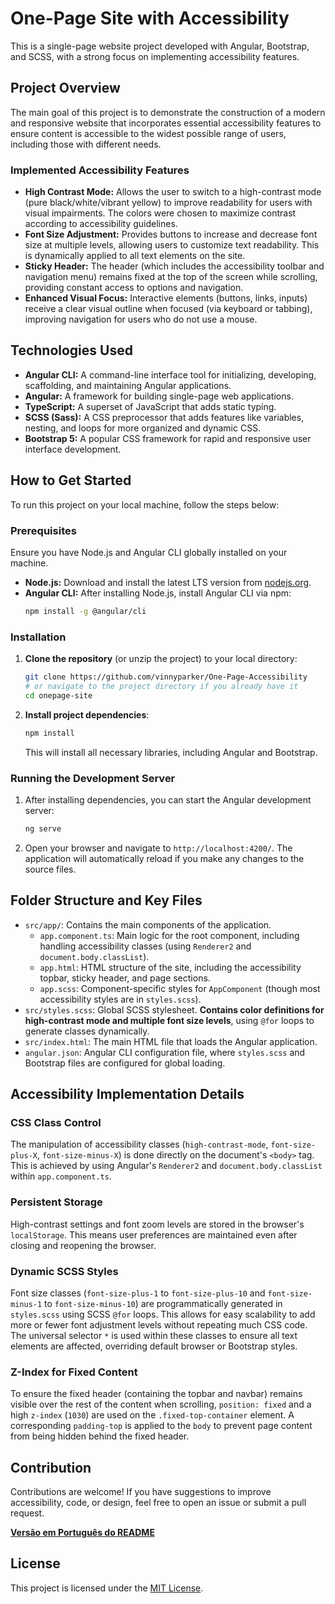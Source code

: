 # One-Page Site with Accessibility

This is a single-page website project developed with Angular, Bootstrap, and SCSS, with a strong focus on implementing accessibility features.

## Project Overview

The main goal of this project is to demonstrate the construction of a modern and responsive website that incorporates essential accessibility features to ensure content is accessible to the widest possible range of users, including those with different needs.

### Implemented Accessibility Features

* **High Contrast Mode:** Allows the user to switch to a high-contrast mode (pure black/white/vibrant yellow) to improve readability for users with visual impairments. The colors were chosen to maximize contrast according to accessibility guidelines.
* **Font Size Adjustment:** Provides buttons to increase and decrease font size at multiple levels, allowing users to customize text readability. This is dynamically applied to all text elements on the site.
* **Sticky Header:** The header (which includes the accessibility toolbar and navigation menu) remains fixed at the top of the screen while scrolling, providing constant access to options and navigation.
* **Enhanced Visual Focus:** Interactive elements (buttons, links, inputs) receive a clear visual outline when focused (via keyboard or tabbing), improving navigation for users who do not use a mouse.

## Technologies Used

* **Angular CLI:** A command-line interface tool for initializing, developing, scaffolding, and maintaining Angular applications.
* **Angular:** A framework for building single-page web applications.
* **TypeScript:** A superset of JavaScript that adds static typing.
* **SCSS (Sass):** A CSS preprocessor that adds features like variables, nesting, and loops for more organized and dynamic CSS.
* **Bootstrap 5:** A popular CSS framework for rapid and responsive user interface development.

## How to Get Started

To run this project on your local machine, follow the steps below:

### Prerequisites

Ensure you have Node.js and Angular CLI globally installed on your machine.

* **Node.js:** Download and install the latest LTS version from [nodejs.org](https://nodejs.org/).
* **Angular CLI:** After installing Node.js, install Angular CLI via npm:
    ```bash
    npm install -g @angular/cli
    ```

### Installation

1.  **Clone the repository** (or unzip the project) to your local directory:
    ```bash
    git clone https://github.com/vinnyparker/One-Page-Accessibility
    # or navigate to the project directory if you already have it
    cd onepage-site
    ```
2.  **Install project dependencies**:
    ```bash
    npm install
    ```
    This will install all necessary libraries, including Angular and Bootstrap.

### Running the Development Server

1.  After installing dependencies, you can start the Angular development server:
    ```bash
    ng serve
    ```
2.  Open your browser and navigate to `http://localhost:4200/`. The application will automatically reload if you make any changes to the source files.

## Folder Structure and Key Files

* `src/app/`: Contains the main components of the application.
  * `app.component.ts`: Main logic for the root component, including handling accessibility classes (using `Renderer2` and `document.body.classList`).
  * `app.html`: HTML structure of the site, including the accessibility topbar, sticky header, and page sections.
  * `app.scss`: Component-specific styles for `AppComponent` (though most accessibility styles are in `styles.scss`).
* `src/styles.scss`: Global SCSS stylesheet. **Contains color definitions for high-contrast mode and multiple font size levels**, using `@for` loops to generate classes dynamically.
* `src/index.html`: The main HTML file that loads the Angular application.
* `angular.json`: Angular CLI configuration file, where `styles.scss` and Bootstrap files are configured for global loading.

## Accessibility Implementation Details

### CSS Class Control

The manipulation of accessibility classes (`high-contrast-mode`, `font-size-plus-X`, `font-size-minus-X`) is done directly on the document's `<body>` tag. This is achieved by using Angular's `Renderer2` and `document.body.classList` within `app.component.ts`.

### Persistent Storage

High-contrast settings and font zoom levels are stored in the browser's `localStorage`. This means user preferences are maintained even after closing and reopening the browser.

### Dynamic SCSS Styles

Font size classes (`font-size-plus-1` to `font-size-plus-10` and `font-size-minus-1` to `font-size-minus-10`) are programmatically generated in `styles.scss` using SCSS `@for` loops. This allows for easy scalability to add more or fewer font adjustment levels without repeating much CSS code. The universal selector `*` is used within these classes to ensure all text elements are affected, overriding default browser or Bootstrap styles.

### Z-Index for Fixed Content

To ensure the fixed header (containing the topbar and navbar) remains visible over the rest of the content when scrolling, `position: fixed` and a high `z-index` (`1030`) are used on the `.fixed-top-container` element. A corresponding `padding-top` is applied to the `body` to prevent page content from being hidden behind the fixed header.

## Contribution

Contributions are welcome! If you have suggestions to improve accessibility, code, or design, feel free to open an issue or submit a pull request.

**[Versão em Português do README](README-pt-br.md)**

## License

This project is licensed under the [MIT License](LICENSE).
